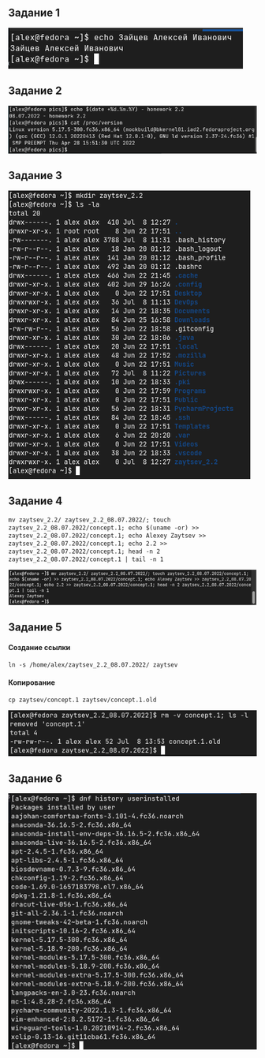 ## Задание 1

![Task 1](./pics/hw2.2_task1 "Задание 1")

## Задание 2

![Task 2](./pics/hw2.2_task2 "Задание 2")

## Задание 3

![Task 3](./pics/hw2.2_task3 "Задание 3")

## Задание 4
```
mv zaytsev_2.2/ zaytsev_2.2_08.07.2022/; touch zaytsev_2.2_08.07.2022/concept.1; echo $(uname -or) >> zaytsev_2.2_08.07.2022/concept.1; echo Alexey Zaytsev >> zaytsev_2.2_08.07.2022/concept.1; echo 2.2 >> zaytsev_2.2_08.07.2022/concept.1; head -n 2 zaytsev_2.2_08.07.2022/concept.1 | tail -n 1
```
![Task 4](./pics/hw2.2_task4 "Задание 4")

## Задание 5

#### Создание ссылки
```
ln -s /home/alex/zaytsev_2.2_08.07.2022/ zaytsev
```

#### Копирование
```
cp zaytsev/concept.1 zaytsev/concept.1.old
```

![Task 5](./pics/hw2.2_task5 "Задание 5")

## Задание 6

![Task 6](./pics/hw2.2_task6 "Задание 6")